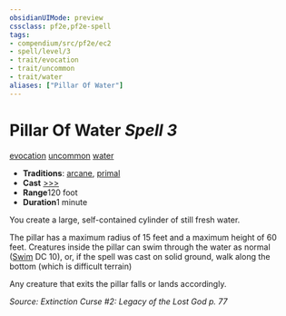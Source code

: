 ```yaml
---
obsidianUIMode: preview
cssclass: pf2e,pf2e-spell
tags:
- compendium/src/pf2e/ec2
- spell/level/3
- trait/evocation
- trait/uncommon
- trait/water
aliases: ["Pillar Of Water"]
---
```

# Pillar Of Water *Spell 3*   
[evocation](rules/traits/evocation.md)  [uncommon](rules/traits/uncommon.md)  [water](rules/traits/water.md)  

- **Traditions**: [arcane](rules/traits/arcane.md), [primal](rules/traits/primal.md)
- **Cast** [>>>](rules/core-rulebook/chapter-9-playing-the-game.md#Actions "Three-Action") 
- **Range**120 foot
- **Duration**1 minute

You create a large, self-contained cylinder of still fresh water.

The pillar has a maximum radius of 15 feet and a maximum height of 60 feet. Creatures inside the pillar can swim through the water as normal ([Swim](rules/actions/swim.md) DC 10), or, if the spell was cast on solid ground, walk along the bottom (which is difficult terrain)

Any creature that exits the pillar falls or lands accordingly.

*Source: Extinction Curse #2: Legacy of the Lost God p. 77*